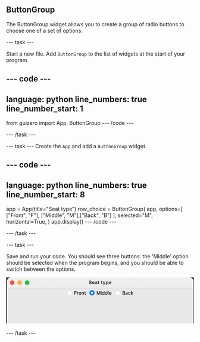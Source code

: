 ## ButtonGroup 

The ButtonGroup widget allows you to create a group of radio buttons to choose one of a set of options.


--- task ---

Start a new file. Add `ButtonGroup` to the list of widgets at the start of your program.

--- code ---
---
language: python
line_numbers: true
line_number_start: 1
---
from guizero import App, ButtonGroup
--- /code ---

--- /task ---

--- task ---
Create the `App` and add a `ButtonGroup` widget.

--- code ---
---
language: python
line_numbers: true
line_number_start: 8
---
app = App(title="Seat type")
row_choice = ButtonGroup(
    app, 
    options=[ ["Front", "F"], ["Middle", "M"],["Back", "B"] ],
    selected="M", 
    horizontal=True, 
)
app.display()
--- /code ---

--- /task ---


--- task ---

Save and run your code. You should see three buttons: the 'Middle' option should be selected when the program begins, and you should be able to switch between the options.

![Button Group demo](images/buttongroup.png)

--- /task ---



